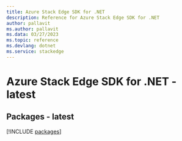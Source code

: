 ```yaml
---
title: Azure Stack Edge SDK for .NET
description: Reference for Azure Stack Edge SDK for .NET
author: pallavit
ms.author: pallavit
ms.data: 03/27/2023
ms.topic: reference
ms.devlang: dotnet
ms.service: stackedge
---
```

# Azure Stack Edge SDK for .NET - latest
## Packages - latest
[!INCLUDE [packages](stack-edge-index.md)]